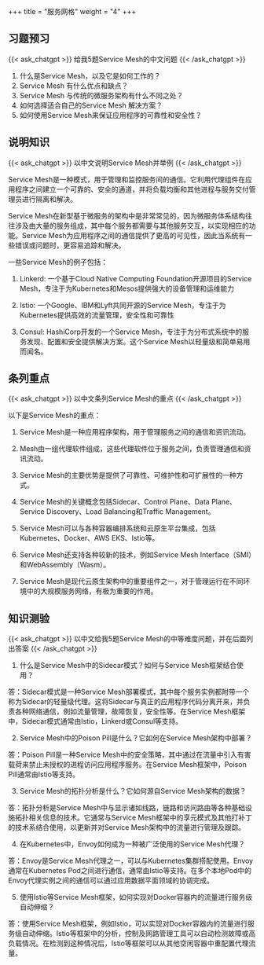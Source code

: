 +++
title = "服务网格"
weight = "4"
+++
## 习题预习
{{< ask_chatgpt >}}
给我5题Service Mesh的中文问题
{{< /ask_chatgpt >}}



1. 什么是Service Mesh，以及它是如何工作的？ 
2. Service Mesh 有什么优点和缺点？ 
3. Service Mesh 与传统的微服务架构有什么不同之处？ 
4. 如何选择适合自己的Service Mesh 解决方案？ 
5. 如何使用Service Mesh来保证应用程序的可靠性和安全性？   

## 说明知识
{{< ask_chatgpt >}}
以中文说明Service Mesh并举例
{{< /ask_chatgpt >}}



Service Mesh是一种模式，用于管理和监控服务间的通信。它利用代理组件在应用程序之间建立一个可靠的、安全的通道，并将负载均衡和其他进程与服务交付管理员进行隔离和解决。

Service Mesh在新型基于微服务的架构中是非常常见的，因为微服务体系结构往往涉及由大量的服务组成，其中每个服务都需要与其他服务交互，以实现相应的功能。Service Mesh为应用程序之间的通信提供了更高的可见性，因此当系统有一些错误或问题时，更容易追踪和解决。

一些Service Mesh的例子包括：

1. Linkerd: 一个基于Cloud Native Computing Foundation开源项目的Service Mesh，专注于为Kubernetes和Mesos提供强大的设备管理和运维能力

2. Istio: 一个Google、IBM和Lyft共同开源的Service Mesh，专注于为Kubernetes提供高效的流量管理，安全性和可靠性

3. Consul: HashiCorp开发的一个Service Mesh，专注于为分布式系统中的服务发现、配置和安全提供解决方案。这个Service Mesh以轻量级和简单易用而闻名。   

## 条列重点
{{< ask_chatgpt >}}
以中文条列Service Mesh的重点
{{< /ask_chatgpt >}}



以下是Service Mesh的重点：

1. Service Mesh是一种应用程序架构，用于管理服务之间的通信和资讯流动。

2. Mesh由一组代理软件组成，这些代理软件位于服务之间，负责管理通信和资讯流动。

3. Service Mesh的主要优势是提供了可靠性、可维护性和可扩展性的一种方式。

4. Service Mesh的关键概念包括Sidecar、Control Plane、Data Plane、Service Discovery、Load Balancing和Traffic Management。

5. Service Mesh可以与各种容器编排系统和云原生平台集成，包括Kubernetes、Docker、AWS EKS、Istio等。

6. Service Mesh还支持各种较新的技术，例如Service Mesh Interface（SMI）和WebAssembly（Wasm）。

7. Service Mesh是现代云原生架构中的重要组件之一，对于管理运行在不同环境中的大规模服务网络，有极为重要的作用。   

## 知识测验
{{< ask_chatgpt >}}
以中文给我5题Service Mesh的中等难度问题，并在后面列出答案
{{< /ask_chatgpt >}}



1. 什么是Service Mesh中的Sidecar模式？如何与Service Mesh框架结合使用？

答：Sidecar模式是一种Service Mesh部署模式，其中每个服务实例都附带一个称为Sidecar的轻量级代理。这将Sidecar与真正的应用程序代码分离开来，并负责各种网络通信，例如流量管理，故障恢复，安全性等。在Service Mesh框架中，Sidecar模式通常由Istio，Linkerd或Consul等支持。

2. Service Mesh中的Poison Pill是什么？它如何在Service Mesh架构中部署？

答：Poison Pill是一种Service Mesh中的安全策略，其中通过在流量中引入有害载荷来禁止未授权的进程访问应用程序服务。在Service Mesh框架中，Poison Pill通常由Istio等支持。

3. Service Mesh的拓扑分析是什么？它如何源自Service Mesh架构的数据？

答：拓扑分析是Service Mesh中与显示诸如线路，链路和访问路由等各种基础设施拓扑相关信息的技术。它通常与Service Mesh框架中的享元模式及其他打补丁的技术系结合使用，以更新并对Service Mesh架构中的流量进行管理及跟踪。

4. 在Kubernetes中，Envoy如何成为一种被广泛使用的Service Mesh代理？

答：Envoy是Service Mesh代理之一，可以与Kubernetes集群搭配使用。Envoy通常在Kubernetes Pod之间进行通信，通常由Istio等支持。在多个本地Pod中的Envoy代理实例之间的通信可以通过应用数据平面领域的协调完成。

5. 使用Istio等Service Mesh框架，如何实现对Docker容器内的流量进行服务级自动伸缩？

答：使用Service Mesh框架，例如Istio，可以实现对Docker容器内的流量进行服务级自动伸缩。Istio等框架中的分析，控制及网路管理工具可以自动检测故障或高负载情况。在检测到这种情况后，Istio等框架可以从其他空闲容器中重配置代理流量。   

